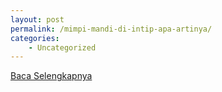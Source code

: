 ```yaml
---
layout: post
permalink: /mimpi-mandi-di-intip-apa-artinya/
categories:
    - Uncategorized
---
```


[Baca Selengkapnya](/04)